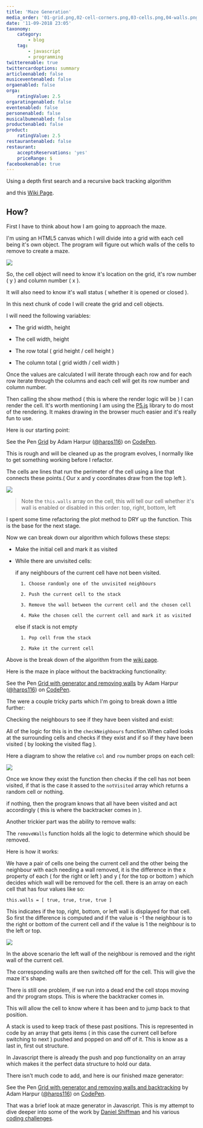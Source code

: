 ```yaml
---
title: 'Maze Generation'
media_order: '01-grid.png,02-cell-corners.png,03-cells.png,04-walls.png'
date: '11-09-2018 23:05'
taxonomy:
    category:
        - blog
    tag:
        - javascript
        - programming
twitterenable: true
twittercardoptions: summary
articleenabled: false
musiceventenabled: false
orgaenabled: false
orga:
    ratingValue: 2.5
orgaratingenabled: false
eventenabled: false
personenabled: false
musicalbumenabled: false
productenabled: false
product:
    ratingValue: 2.5
restaurantenabled: false
restaurant:
    acceptsReservations: 'yes'
    priceRange: $
facebookenable: true
---
```


Using a depth first search and a recursive back tracking algorithm

and this [Wiki Page](https://en.wikipedia.org/wiki/Maze_generation_algorithm#Recursive_backtracker).

## How?

First I have to think about how I am going to approach the maze.

I'm using an HTML5 canvas which I will divide into a grid with each cell being it's own object. The program will figure out which walls of the cells to remove to create a maze.

![](01-grid.png)

So, the cell object will need to know it's location on the grid, it's row number ( y ) and column number ( x ).

It will also need to know it's wall status ( whether it is opened or closed ).

In this next chunk of code I will create the grid and cell objects.

I will need the following variables:

* The grid width, height

* The cell width, height 

* The row total ( grid height / cell height )

* The column total ( grid width / cell width )

Once the values are calculated I will iterate through each row and for each row iterate through the columns and each cell will get its row number and column number.

Then calling the show method ( this is where the render logic will be ) I can render the cell. It's worth mentioning I am using the [P5.js](https://p5js.org/reference/) library to do most of the rendering. It makes drawing in the browser much easier and it's really fun to use.

Here is our starting point:


<p data-height="650" data-theme-id="0" data-slug-hash="dqJZWz" data-default-tab="js,result" data-user="harps116" data-pen-title="Grid" class="codepen">See the Pen <a href="https://codepen.io/harps116/pen/dqJZWz/">Grid</a> by Adam Harpur (<a href="https://codepen.io/harps116">@harps116</a>) on <a href="https://codepen.io">CodePen</a>.</p>
<script async src="https://static.codepen.io/assets/embed/ei.js"></script>

This is rough and will be cleaned up as the program evolves, I normally like to get something working before I refactor.

The cells are lines that run the perimeter of the cell using a line that connects these points.( Our x and y coordinates draw from the top left ).

![](02-cell-corners.png)

> Note the `this.walls` array on the cell, this will tell our cell whether it's wall is enabled or disabled in this order: top, right, bottom, left

I spent some time refactoring the plot method to DRY up the function. This is the base for the next stage.

Now we can break down our algorithm which follows these steps:

* Make the initial cell and mark it as visited
* While there are unvisited cells:
    
    if any neighbours of the current cell have not been visited.
       
        1. Choose randomly one of the unvisited neighbours

        2. Push the current cell to the stack

        3. Remove the wall between the current cell and the chosen cell

        4. Make the chosen cell the current cell and mark it as visited
    
    else if stack is not empty
        
        1. Pop cell from the stack
        
        2. Make it the current cell

Above is the break down of the algorithm from the [wiki page](https://en.wikipedia.org/wiki/Maze_generation_algorithm#Recursive_backtracker). 

Here is the maze in place without the backtracking functionality:

<p data-height="650" data-theme-id="0" data-slug-hash="JappvQ" data-default-tab="js,result" data-user="harps116" data-pen-title="Grid with generator and removing walls" class="codepen">See the Pen <a href="https://codepen.io/harps116/pen/JappvQ/">Grid with generator and removing walls</a> by Adam Harpur (<a href="https://codepen.io/harps116">@harps116</a>) on <a href="https://codepen.io">CodePen</a>.</p>
<script async src="https://static.codepen.io/assets/embed/ei.js"></script>



The were a couple tricky parts which I'm going to break down a little further:

Checking the neighbours to see if they have been visited and exist:

All of the logic for this is in the `checkNeighbours` function.When called looks at the surrounding cells and checks if they exist and if so if they have been visited ( by looking the visited flag ).

Here a diagram to show the relative `col` and `row` number props on each cell:

![](03-cells.png)

Once we know they exist the function then checks if the cell has not been visited, if that is the case it assed to the `notVisited` array which returns a random cell or nothing.

if nothing, then the program knows that all have been visited and act accordingly ( this is where the backtracker comes in ).

Another trickier part was the ability to remove walls: 

The `removeWalls` function holds all the logic to determine which should be removed.

Here is how it works:

We have a pair of cells one being the current cell and the other being the neighbour with each needing a wall removed, it is the difference in the x property of each ( for the right or left ) and y ( for the top or bottom ) which decides which wall will be removed for the cell. there is an array on each cell that has four values like so:

`this.walls = [ true, true, true, true ]`

This indicates if the top, right, bottom, or left wall is displayed for that cell. So first the difference is computed and if the value is -1 the neighbour is to the right or bottom of the current cell and if the value is 1 the neighbour is to the left or top.

![](04-walls.png)


In the above scenario the left wall of the neighbour is removed and the right wall of the current cell.

The corresponding walls are then switched off for the cell. This will give the maze it's shape.

There is still one problem, if we run into a dead end the cell stops moving and thr program stops. This is where the backtracker comes in.

This will allow the cell to know where it has been and to jump back to that position.

A stack is used to keep track of these past positions. This is represented in code by an array that gets items ( in this case the current cell before switching to next ) pushed and popped on and off of it. This is know as a last in, first out structure.

In Javascript there is already the push and pop functionality on an array which makes it the perfect data structure to hold our data.

There isn't much code to add, and here is our finished maze generator:

<p data-height="650" data-theme-id="0" data-slug-hash="NLyBJJ" data-default-tab="js,result" data-user="harps116" data-pen-title="Grid with generator and removing walls and backtracking" class="codepen">See the Pen <a href="https://codepen.io/harps116/pen/NLyBJJ/">Grid with generator and removing walls and backtracking</a> by Adam Harpur (<a href="https://codepen.io/harps116">@harps116</a>) on <a href="https://codepen.io">CodePen</a>.</p>
<script async src="https://static.codepen.io/assets/embed/ei.js"></script>


That was a brief look at maze generator in Javascript. This is my attempt to dive deeper into some of the work by [Daniel Shiffman](https://shiffman.net/) and his various [coding challenges](https://www.youtube.com/watch?v=HyK_Q5rrcr4&t).